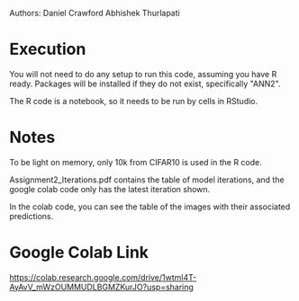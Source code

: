 Authors:
Daniel Crawford
Abhishek Thurlapati

# Execution
You will not need to do any setup to run this code, assuming you have R ready.
Packages will be installed if they do not exist, specifically "ANN2".

The R code is a notebook, so it needs to be run by cells in RStudio.

# Notes
To be light on memory, only 10k from CIFAR10 is used in the R code.

Assignment2_Iterations.pdf contains the table of model iterations, and the google colab code only has the latest iteration shown.

In the colab code, you can see the table of the images with their associated predictions.

# Google Colab Link
https://colab.research.google.com/drive/1wtml4T-AyAvV_mWzOUMMUDLBGMZKurJO?usp=sharing
